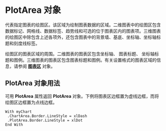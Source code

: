 
# PlotArea 对象

代表指定图表的绘图区。该区域为绘制图表数据的区域。二维图表中的绘图区包含数据标记、网格线、数据标签、趋势线和可选的位于图表区内的图表项。三维图表的绘图区中除包含上述各项外，还包含图表中的背景墙、基底、坐标轴、坐标轴标题和刻度线标签。

绘图区的图表区域的周围。二维图表的图表区包含坐标轴、 图表标题、 坐标轴标题和图例。三维图表的图表区包含图表标题和图例。有关设置格式的图表区域的信息，请参阅 **[图表区](85fcf460-6b2b-142f-ce4a-4a74e9d8efd3.md)** 对象。

## PlotArea 对象用法

可用  **PlotArea** 属性返回 **PlotArea** 对象。下例将图表区边框置为虚线边框，而将绘图区边框置为点线边框。


```
With myChart 
 .ChartArea.Border.LineStyle = xlDash 
 .PlotArea.Border.LineStyle = xlDot 
End With
```

